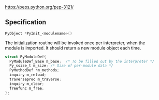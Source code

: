 
<https://peps.python.org/pep-3121/>

## Specification

```c
PyObject *PyInit_<modulename>()
```

The initialization routine will be invoked once per interpreter, when the module is imported. It should return a new module object each time.

```c
struct PyModuleDef{
  PyModuleDef_Base m_base;  /* To be filled out by the interpreter */
  Py_ssize_t m_size; /* Size of per-module data */
  PyMethodDef *m_methods;
  inquiry m_reload;
  traverseproc m_traverse;
  inquiry m_clear;
  freefunc m_free;
};
```


